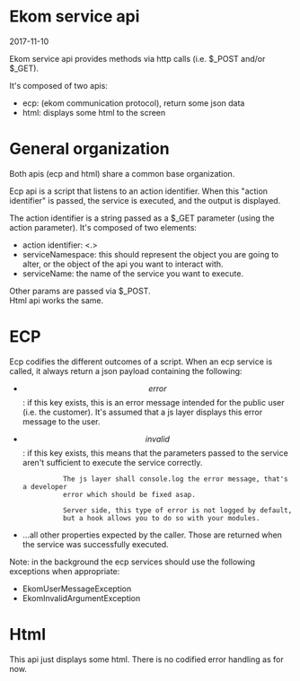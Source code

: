 Ekom service api
==================
2017-11-10


Ekom service api provides methods via http calls (i.e. $_POST and/or $_GET).

It's composed of two apis:

- ecp: (ekom communication protocol), return some json data
- html: displays some html to the screen




General organization 
==================
Both apis (ecp and html) share a common base organization.


Ecp api is a script that listens to an action identifier.
When this "action identifier" is passed, the service is executed,
and the output is displayed.

The action identifier is a string passed as a $_GET parameter (using the action parameter).
It's composed of two elements:

- action identifier: <serviceNamespace> <.> <serviceName>
- serviceNamespace: this should represent the object you are going to alter,
                    or the object of the api you want to interact with.
- serviceName: the name of the service you want to execute.
                
 
Other params are passed via $_POST.                    
Html api works the same.





ECP
========

Ecp codifies the different outcomes of a script.
When an ecp service is called, it always return a json payload containing the following:

- $$error$$: if this key exists, this is an error message intended for the 
            public user (i.e. the customer).
            It's assumed that a js layer displays this error message to the user.
- $$invalid$$: if this key exists, this means that the parameters passed to the service
                aren't sufficient to execute the service correctly.
                
                The js layer shall console.log the error message, that's a developer
                error which should be fixed asap.
                
                Server side, this type of error is not logged by default,
                but a hook allows you to do so with your modules. 
- ...all other properties expected by the caller. 
        Those are returned when the service was successfully executed.                 



Note: in the background the ecp services should use the following exceptions
when appropriate:

- EkomUserMessageException
- EkomInvalidArgumentException


Html
========

This api just displays some html.
There is no codified error handling as for now.










